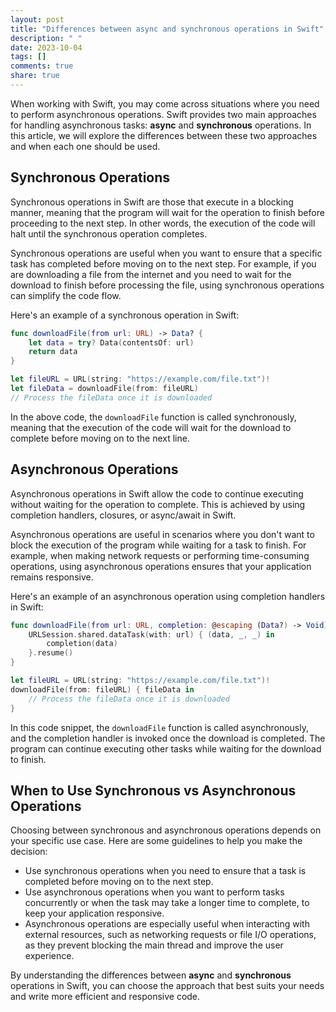 ```yaml
---
layout: post
title: "Differences between async and synchronous operations in Swift"
description: " "
date: 2023-10-04
tags: []
comments: true
share: true
---
```


When working with Swift, you may come across situations where you need to perform asynchronous operations. Swift provides two main approaches for handling asynchronous tasks: **async** and **synchronous** operations. In this article, we will explore the differences between these two approaches and when each one should be used.

## Synchronous Operations

Synchronous operations in Swift are those that execute in a blocking manner, meaning that the program will wait for the operation to finish before proceeding to the next step. In other words, the execution of the code will halt until the synchronous operation completes.

Synchronous operations are useful when you want to ensure that a specific task has completed before moving on to the next step. For example, if you are downloading a file from the internet and you need to wait for the download to finish before processing the file, using synchronous operations can simplify the code flow.

Here's an example of a synchronous operation in Swift:

```swift
func downloadFile(from url: URL) -> Data? {
    let data = try? Data(contentsOf: url)
    return data
}

let fileURL = URL(string: "https://example.com/file.txt")!
let fileData = downloadFile(from: fileURL)
// Process the fileData once it is downloaded
```

In the above code, the `downloadFile` function is called synchronously, meaning that the execution of the code will wait for the download to complete before moving on to the next line.

## Asynchronous Operations

Asynchronous operations in Swift allow the code to continue executing without waiting for the operation to complete. This is achieved by using completion handlers, closures, or async/await in Swift.

Asynchronous operations are useful in scenarios where you don't want to block the execution of the program while waiting for a task to finish. For example, when making network requests or performing time-consuming operations, using asynchronous operations ensures that your application remains responsive.

Here's an example of an asynchronous operation using completion handlers in Swift:

```swift
func downloadFile(from url: URL, completion: @escaping (Data?) -> Void) {
    URLSession.shared.dataTask(with: url) { (data, _, _) in
        completion(data)
    }.resume()
}

let fileURL = URL(string: "https://example.com/file.txt")!
downloadFile(from: fileURL) { fileData in
    // Process the fileData once it is downloaded
}
```

In this code snippet, the `downloadFile` function is called asynchronously, and the completion handler is invoked once the download is completed. The program can continue executing other tasks while waiting for the download to finish.

## When to Use Synchronous vs Asynchronous Operations

Choosing between synchronous and asynchronous operations depends on your specific use case. Here are some guidelines to help you make the decision:

- Use synchronous operations when you need to ensure that a task is completed before moving on to the next step.
- Use asynchronous operations when you want to perform tasks concurrently or when the task may take a longer time to complete, to keep your application responsive.
- Asynchronous operations are especially useful when interacting with external resources, such as networking requests or file I/O operations, as they prevent blocking the main thread and improve the user experience.

By understanding the differences between **async** and **synchronous** operations in Swift, you can choose the approach that best suits your needs and write more efficient and responsive code.
